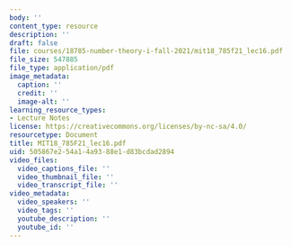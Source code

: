 ```yaml
---
body: ''
content_type: resource
description: ''
draft: false
file: courses/18785-number-theory-i-fall-2021/mit18_785f21_lec16.pdf
file_size: 547885
file_type: application/pdf
image_metadata:
  caption: ''
  credit: ''
  image-alt: ''
learning_resource_types:
- Lecture Notes
license: https://creativecommons.org/licenses/by-nc-sa/4.0/
resourcetype: Document
title: MIT18_785F21_lec16.pdf
uid: 505867e2-54a1-4a93-88e1-d83bcdad2894
video_files:
  video_captions_file: ''
  video_thumbnail_file: ''
  video_transcript_file: ''
video_metadata:
  video_speakers: ''
  video_tags: ''
  youtube_description: ''
  youtube_id: ''
---
```

